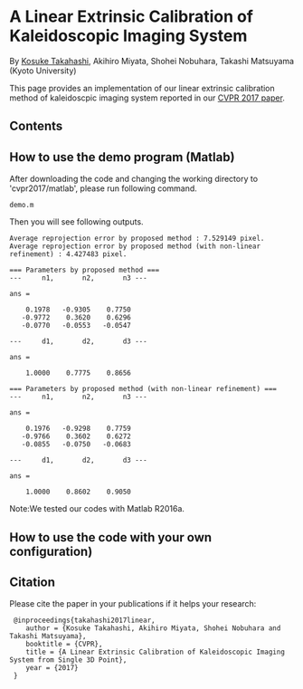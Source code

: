 # A Linear Extrinsic Calibration of Kaleidoscopic Imaging System
By [Kosuke Takahashi](http://qtarou.github.io/index_en.html), Akihiro Miyata, Shohei Nobuhara, Takashi Matsuyama (Kyoto University)

This page provides an implementation of our linear extrinsic calibration method of kaleidoscpic imaging system reported in our [CVPR 2017 paper](https://arxiv.org/abs/1703.02826).




## Contents
## How to use the demo program (Matlab)
After downloading the code and changing the working directory to 'cvpr2017/matlab', please run following command.

    demo.m

Then you will see following outputs.

    Average reprojection error by proposed method : 7.529149 pixel.
    Average reprojection error by proposed method (with non-linear refinement) : 4.427483 pixel.
    
    === Parameters by proposed method ===
    ---     n1,       n2,       n3 ---
    
    ans =
    
        0.1978   -0.9305    0.7750
       -0.9772    0.3620    0.6296
       -0.0770   -0.0553   -0.0547
    
    ---     d1,       d2,       d3 ---
    
    ans =
    
        1.0000    0.7775    0.8656
    
    === Parameters by proposed method (with non-linear refinement) ===
    ---     n1,       n2,       n3 ---
    
    ans =
    
        0.1976   -0.9298    0.7759
       -0.9766    0.3602    0.6272
       -0.0855   -0.0750   -0.0683
    
    ---     d1,       d2,       d3 ---
    
    ans =
    
        1.0000    0.8602    0.9050

Note:We tested our codes with Matlab R2016a.
 

## How to use the code with your own configuration)
## Citation
Please cite the paper in your publications if it helps your research:

     @inproceedings{takahashi2017linear,
        author = {Kosuke Takahashi, Akihiro Miyata, Shohei Nobuhara and Takashi Matsuyama},
        booktitle = {CVPR},
        title = {A Linear Extrinsic Calibration of Kaleidoscopic Imaging System from Single 3D Point},
        year = {2017}
     }
